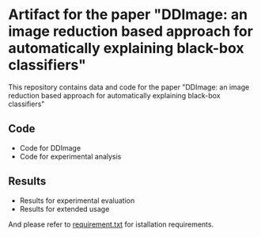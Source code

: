 # Artifact for the paper "DDImage: an image reduction based approach for automatically explaining black-box classifiers" 

This repository contains data and code for the paper "DDImage: an image reduction based approach for automatically explaining black-box classifiers"

## Code 

* Code for DDImage
* Code for experimental analysis
  

## Results

* Results for experimental evaluation
* Results for extended usage


And please refer to [requirement.txt](requirement.txt) for istallation requirements.
